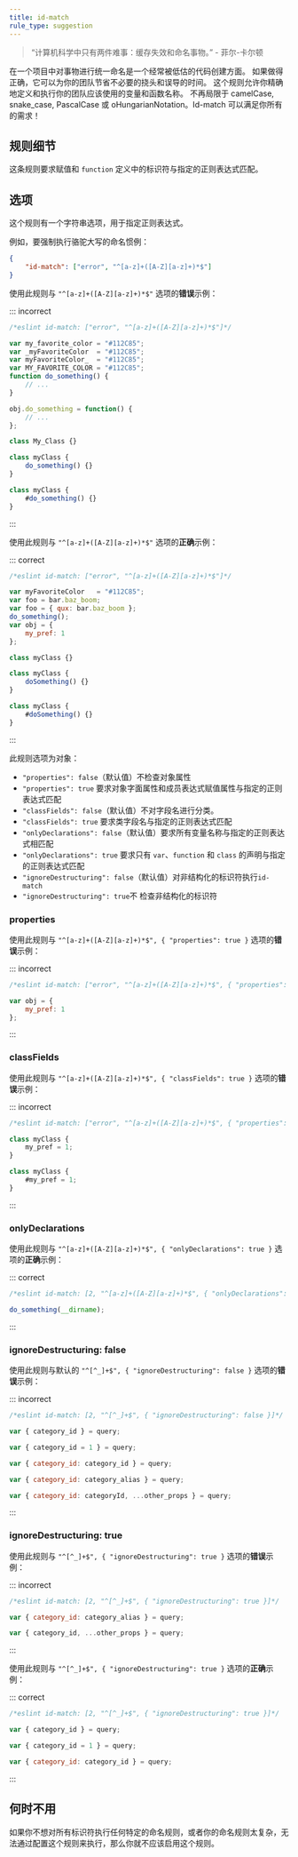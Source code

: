 ```yaml
---
title: id-match
rule_type: suggestion
---
```


> “计算机科学中只有两件难事：缓存失效和命名事物。” - 菲尔-卡尔顿

在一个项目中对事物进行统一命名是一个经常被低估的代码创建方面。
如果做得正确，它可以为你的团队节省不必要的挠头和误导的时间。
这个规则允许你精确地定义和执行你的团队应该使用的变量和函数名称。
不再局限于 camelCase, snake_case, PascalCase 或 oHungarianNotation。Id-match 可以满足你所有的需求！

## 规则细节

这条规则要求赋值和 `function` 定义中的标识符与指定的正则表达式匹配。

## 选项

这个规则有一个字符串选项，用于指定正则表达式。

例如，要强制执行骆驼大写的命名惯例：

```json
{
    "id-match": ["error", "^[a-z]+([A-Z][a-z]+)*$"]
}
```

使用此规则与 `"^[a-z]+([A-Z][a-z]+)*$"` 选项的**错误**示例：

::: incorrect

```js
/*eslint id-match: ["error", "^[a-z]+([A-Z][a-z]+)*$"]*/

var my_favorite_color = "#112C85";
var _myFavoriteColor  = "#112C85";
var myFavoriteColor_  = "#112C85";
var MY_FAVORITE_COLOR = "#112C85";
function do_something() {
    // ...
}

obj.do_something = function() {
    // ...
};

class My_Class {}

class myClass {
    do_something() {}
}

class myClass {
    #do_something() {}
}
```

:::

使用此规则与 `"^[a-z]+([A-Z][a-z]+)*$"` 选项的**正确**示例：

::: correct

```js
/*eslint id-match: ["error", "^[a-z]+([A-Z][a-z]+)*$"]*/

var myFavoriteColor   = "#112C85";
var foo = bar.baz_boom;
var foo = { qux: bar.baz_boom };
do_something();
var obj = {
    my_pref: 1
};

class myClass {}

class myClass {
    doSomething() {}
}

class myClass {
    #doSomething() {}
}
```

:::

此规则选项为对象：

* `"properties": false`（默认值）不检查对象属性
* `"properties": true` 要求对象字面属性和成员表达式赋值属性与指定的正则表达式匹配
* `"classFields": false`（默认值）不对字段名进行分类。
* `"classFields": true` 要求类字段名与指定的正则表达式匹配
* `"onlyDeclarations": false`（默认值）要求所有变量名称与指定的正则表达式相匹配
* `"onlyDeclarations": true` 要求只有 `var`、`function` 和 `class` 的声明与指定的正则表达式匹配
* `"ignoreDestructuring": false`（默认值）对非结构化的标识符执行`id-match`
* `"ignoreDestructuring": true`不 检查非结构化的标识符

### properties

使用此规则与 `"^[a-z]+([A-Z][a-z]+)*$", { "properties": true }` 选项的**错误**示例：

::: incorrect

```js
/*eslint id-match: ["error", "^[a-z]+([A-Z][a-z]+)*$", { "properties": true }]*/

var obj = {
    my_pref: 1
};
```

:::

### classFields

使用此规则与 `"^[a-z]+([A-Z][a-z]+)*$", { "classFields": true }` 选项的**错误**示例：

::: incorrect

```js
/*eslint id-match: ["error", "^[a-z]+([A-Z][a-z]+)*$", { "properties": true }]*/

class myClass {
    my_pref = 1;
}

class myClass {
    #my_pref = 1;
}
```

:::

### onlyDeclarations

使用此规则与 `"^[a-z]+([A-Z][a-z]+)*$", { "onlyDeclarations": true }` 选项的**正确**示例：

::: correct

```js
/*eslint id-match: [2, "^[a-z]+([A-Z][a-z]+)*$", { "onlyDeclarations": true }]*/

do_something(__dirname);
```

:::

### ignoreDestructuring: false

使用此规则与默认的 `"^[^_]+$", { "ignoreDestructuring": false }` 选项的**错误**示例：

::: incorrect

```js
/*eslint id-match: [2, "^[^_]+$", { "ignoreDestructuring": false }]*/

var { category_id } = query;

var { category_id = 1 } = query;

var { category_id: category_id } = query;

var { category_id: category_alias } = query;

var { category_id: categoryId, ...other_props } = query;
```

:::

### ignoreDestructuring: true

使用此规则与 `"^[^_]+$", { "ignoreDestructuring": true }` 选项的**错误**示例：

::: incorrect

```js
/*eslint id-match: [2, "^[^_]+$", { "ignoreDestructuring": true }]*/

var { category_id: category_alias } = query;

var { category_id, ...other_props } = query;
```

:::

使用此规则与 `"^[^_]+$", { "ignoreDestructuring": true }` 选项的**正确**示例：

::: correct

```js
/*eslint id-match: [2, "^[^_]+$", { "ignoreDestructuring": true }]*/

var { category_id } = query;

var { category_id = 1 } = query;

var { category_id: category_id } = query;
```

:::

## 何时不用

如果你不想对所有标识符执行任何特定的命名规则，或者你的命名规则太复杂，无法通过配置这个规则来执行，那么你就不应该启用这个规则。
